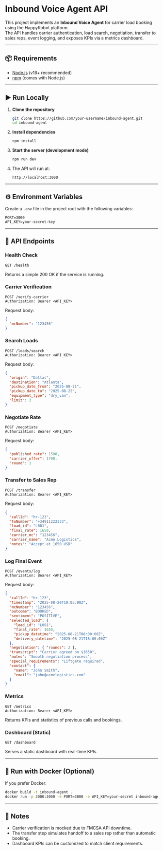 # Inbound Voice Agent API

This project implements an **Inbound Voice Agent** for carrier load booking using the HappyRobot platform.  
The API handles carrier authentication, load search, negotiation, transfer to sales reps, event logging, and exposes KPIs via a metrics dashboard.

---

## 📦 Requirements

- [Node.js](https://nodejs.org/) (v18+ recommended)  
- [npm](https://www.npmjs.com/) (comes with Node.js)

---

## ▶️ Run Locally

1. **Clone the repository**
   ```bash
   git clone https://github.com/your-username/inbound-agent.git
   cd inbound-agent
   ```

2. **Install dependencies**
   ```bash
   npm install
   ```

3. **Start the server (development mode)**
   ```bash
   npm run dev
   ```

4. The API will run at:
   ```
   http://localhost:3000
   ```

---

## ⚙️ Environment Variables

Create a `.env` file in the project root with the following variables:

```
PORT=3000
API_KEY=your-secret-key
```

---

## 📡 API Endpoints

### Health Check

```
GET /health
```

Returns a simple 200 OK if the service is running.

### Carrier Verification

```
POST /verify-carrier
Authorization: Bearer <API_KEY>
```

Request body:
```json
{
  "mcNumber": "123456"
}
```

### Search Loads

```
POST /loads/search
Authorization: Bearer <API_KEY>
```

Request body:
```json
{
  "origin": "Dallas",
  "destination": "Atlanta",
  "pickup_date_from": "2025-08-21",
  "pickup_date_to": "2025-08-22",
  "equipment_type": "dry_van",
  "limit": 3
}
```

### Negotiate Rate

```
POST /negotiate
Authorization: Bearer <API_KEY>
```

Request body:
```json
{
  "published_rate": 1500,
  "carrier_offer": 1700,
  "round": 1
}
```

### Transfer to Sales Rep

```
POST /transfer
Authorization: Bearer <API_KEY>
```

Request body:
```json
{
  "callId": "hr-123",
  "toNumber": "+34911222333",
  "load_id": "L001",
  "final_rate": 1650,
  "carrier_mc": "123456",
  "carrier_name": "Acme Logistics",
  "notes": "Accept at 1650 USD"
}
```

### Log Final Event

```
POST /events/log
Authorization: Bearer <API_KEY>
```

Request body:
```json
{
  "callId": "hr-123",
  "timestamp": "2025-08-20T10:05:00Z",
  "mcNumber": "123456",
  "outcome": "BOOKED",
  "sentiment": "POSITIVE",
  "selected_load": {
    "load_id": "L001",
    "final_rate": 1650,
    "pickup_datetime": "2025-08-21T08:00:00Z",
    "delivery_datetime": "2025-08-21T18:00:00Z"
  },
  "negotiation": { "rounds": 2 },
  "transcript": "Carrier agreed on $1650",
  "notes": "Smooth negotiation process",
  "special_requirements": "Liftgate required",
  "contact": {
    "name": "John Smith",
    "email": "john@acmelogistics.com"
  }
}
```

### Metrics

```
GET /metrics
Authorization: Bearer <API_KEY>
```

Returns KPIs and statistics of previous calls and bookings.

### Dashboard (Static)

```
GET /dashboard
```

Serves a static dashboard with real-time KPIs.

---

## 🐳 Run with Docker (Optional)

If you prefer Docker:

```bash
docker build -t inbound-agent .
docker run -p 3000:3000 -e PORT=3000 -e API_KEY=your-secret inbound-agent
```

---

## 📖 Notes

- Carrier verification is mocked due to FMCSA API downtime.
- The transfer step simulates handoff to a sales rep rather than automatic booking.
- Dashboard KPIs can be customized to match client requirements.